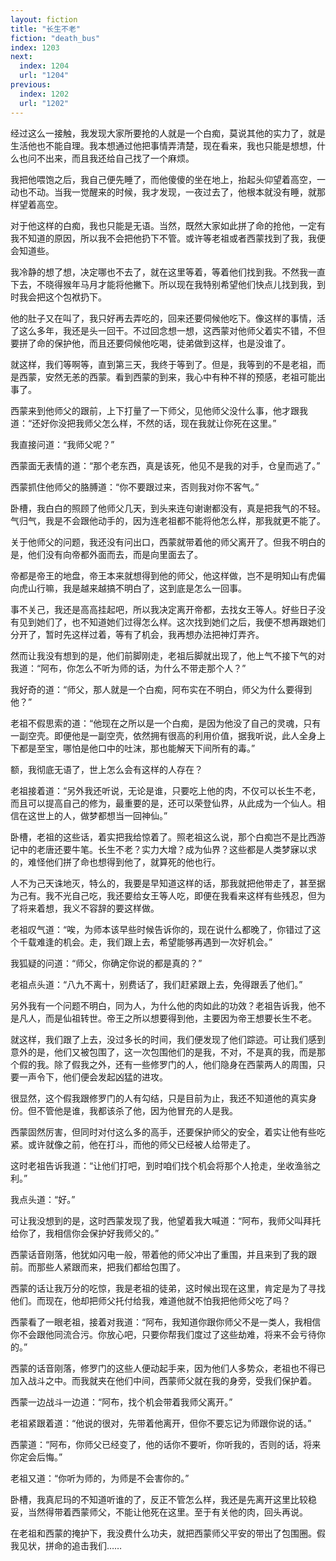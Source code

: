 ```yaml
---
layout: fiction
title: "长生不老"
fiction: "death_bus"
index: 1203
next:
  index: 1204
  url: "1204"
previous:
  index: 1202
  url: "1202"
---
```

经过这么一接触，我发现大家所要抢的人就是一个白痴，莫说其他的实力了，就是生活他也不能自理。我本想通过他把事情弄清楚，现在看来，我也只能是想想，什么也问不出来，而且我还给自己找了一个麻烦。

我把他喂饱之后，我自己便先睡了，而他傻傻的坐在地上，抬起头仰望着高空，一动也不动。当我一觉醒来的时候，我才发现，一夜过去了，他根本就没有睡，就那样望着高空。

对于他这样的白痴，我也只能是无语。当然，既然大家如此拼了命的抢他，一定有我不知道的原因，所以我不会把他扔下不管。或许等老祖或者西蒙找到了我，我便会知道些。

我冷静的想了想，决定哪也不去了，就在这里等着，等着他们找到我。不然我一直下去，不晓得猴年马月才能将他撇下。所以现在我特别希望他们快点儿找到我，到时我会把这个包袱扔下。

他的肚子又在叫了，我只好再去弄吃的，回来还要伺候他吃下。像这样的事情，活了这么多年，我还是头一回干。不过回念想一想，这西蒙对他师父着实不错，不但要拼了命的保护他，而且还要伺候他吃喝，徒弟做到这样，也是没谁了。

就这样，我们等啊等，直到第三天，我终于等到了。但是，我等到的不是老祖，而是西蒙，安然无恙的西蒙。看到西蒙的到来，我心中有种不祥的预感，老祖可能出事了。

西蒙来到他师父的跟前，上下打量了一下师父，见他师父没什么事，他才跟我道：“还好你没把我师父怎么样，不然的话，现在我就让你死在这里。”

我直接问道：“我师父呢？”

西蒙面无表情的道：“那个老东西，真是该死，他见不是我的对手，仓皇而逃了。”

西蒙抓住他师父的胳膊道：“你不要跟过来，否则我对你不客气。”

卧槽，我白白的照顾了他师父几天，到头来连句谢谢都没有，真是把我气的不轻。气归气，我是不会跟他动手的，因为连老祖都不能将他怎么样，那我就更不能了。

关于他师父的问题，我还没有问出口，西蒙就带着他的师父离开了。但我不明白的是，他们没有向帝都外面而去，而是向里面去了。

帝都是帝王的地盘，帝王本来就想得到他的师父，他这样做，岂不是明知山有虎偏向虎山行嘛，我是越来越搞不明白了，这到底是怎么一回事。

事不关己，我还是高高挂起吧，所以我决定离开帝都，去找女王等人。好些日子没有见到她们了，也不知道她们过得怎么样。这次找到她们之后，我便不想再跟她们分开了，暂时先这样过着，等有了机会，我再想办法把神灯弄齐。

然而让我没有想到的是，他们前脚刚走，老祖后脚就出现了，他上气不接下气的对我道：“阿布，你怎么不听为师的话，为什么不带走那个人？”

我好奇的道：“师父，那人就是一个白痴，阿布实在不明白，师父为什么要得到他？”

老祖不假思索的道：“他现在之所以是一个白痴，是因为他没了自己的灵魂，只有一副空壳。即便他是一副空壳，依然拥有很高的利用价值，据我听说，此人全身上下都是至宝，哪怕是他口中的吐沫，那也能解天下间所有的毒。”

额，我彻底无语了，世上怎么会有这样的人存在？

老祖接着道：“另外我还听说，无论是谁，只要吃上他的肉，不仅可以长生不老，而且可以提高自己的修为，最重要的是，还可以荣登仙界，从此成为一个仙人。相信在这世上的人，做梦都想当一回神仙。”

卧槽，老祖的这些话，着实把我给惊着了。照老祖这么说，那个白痴岂不是比西游记中的老唐还要牛笔。长生不老？实力大增？成为仙界？这些都是人类梦寐以求的，难怪他们拼了命也想得到他了，就算死的他也行。

人不为己天诛地灭，特么的，我要是早知道这样的话，那我就把他带走了，甚至据为己有。我不光自己吃，我还要给女王等人吃，即便在我看来这样有些残忍，但为了将来着想，我义不容辞的要这样做。

老祖叹气道：“唉，为师本该早些时候告诉你的，现在说什么都晚了，你错过了这个千载难逢的机会。走，我们跟上去，希望能够再遇到一次好机会。”

我狐疑的问道：“师父，你确定你说的都是真的？”

老祖点头道：“八九不离十，别费话了，我们赶紧跟上去，免得跟丢了他们。”

另外我有一个问题不明白，同为人，为什么他的肉如此的功效？老祖告诉我，他不是凡人，而是仙祖转世。帝王之所以想要得到他，主要因为帝王想要长生不老。

就这样，我们跟了上去，没过多长的时间，我们便发现了他们踪迹。可让我们感到意外的是，他们又被包围了，这一次包围他们的是我，不对，不是真的我，而是那个假的我。除了假我之外，还有一些修罗门的人，他们隐身在西蒙两人的周围，只要一声令下，他们便会发起凶猛的进攻。

很显然，这个假我跟修罗门的人有勾结，只是目前为止，我还不知道他的真实身份。但不管他是谁，我都该杀了他，因为他冒充的人是我。

西蒙固然厉害，但同时对付这么多的高手，还要保护师父的安全，着实让他有些吃紧。或许就像之前，他在打斗，而他的师父已经被人给带走了。

这时老祖告诉我道：“让他们打吧，到时咱们找个机会将那个人抢走，坐收渔翁之利。”

我点头道：“好。”

可让我没想到的是，这时西蒙发现了我，他望着我大喊道：“阿布，我师父叫拜托给你了，我相信你会保护好我师父的。”

西蒙话音刚落，他犹如闪电一般，带着他的师父冲出了重围，并且来到了我的跟前。而那些人紧跟而来，把我们都给包围了。

西蒙的话让我万分的吃惊，我是老祖的徒弟，这时候出现在这里，肯定是为了寻找他们。而现在，他却把师父托付给我，难道他就不怕我把他师父吃了吗？

西蒙看了一眼老祖，接着对我道：“阿布，我知道你跟你师父不是一类人，我相信你不会跟他同流合污。你放心吧，只要你帮我们度过了这些劫难，将来不会亏待你的。”

西蒙的话音刚落，修罗门的这些人便动起手来，因为他们人多势众，老祖也不得已加入战斗之中。而我就夹在他们中间，西蒙师父就在我的身旁，受我们保护着。

西蒙一边战斗一边道：“阿布，找个机会带着我师父离开。”

老祖紧跟着道：“他说的很对，先带着他离开，但你不要忘记为师跟你说的话。”

西蒙道：“阿布，你师父已经变了，他的话你不要听，你听我的，否则的话，将来你定会后悔。”

老祖又道：“你听为师的，为师是不会害你的。”

卧槽，我真尼玛的不知道听谁的了，反正不管怎么样，我还是先离开这里比较稳妥，当然得带着西蒙师父，不能让他死在这里。至于有关他的肉，回头再说。

在老祖和西蒙的掩护下，我没费什么功夫，就把西蒙师父平安的带出了包围圈。假我见状，拼命的追击我们……